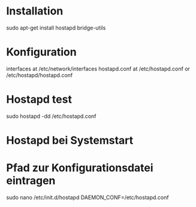 # Installation
sudo apt-get install hostapd bridge-utils

# Konfiguration
interfaces 	at 	/etc/network/interfaces
hostapd.conf    at 	/etc/hostapd.conf or /etc/hostapd/hostapd.conf

# Hostapd test
sudo hostapd -dd /etc/hostapd.conf

# Hostapd bei Systemstart
# Pfad zur Konfigurationsdatei eintragen
sudo nano /etc/init.d/hostapd
	DAEMON_CONF=/etc/hostapd.conf 

